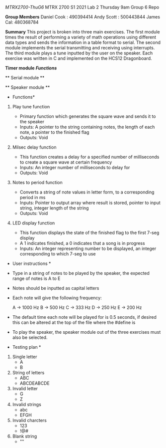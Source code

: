 *MTRX2700-ThuG6*
MTRX 2700 S1 2021 Lab 2 Thursday 9am Group 6 Repo

**Group Members**
Daniel Cook : 490394414
Andy Scott : 500443844
James Cal: 480368784


**Summary**
This project is broken into three main exercises. The first module times the result of performing a variety of math operations
using different data types and sends the information in a table format to serial. The second module implements the serial
transmitting and receiving using interrupts. The third module plays a tune inputted by the user on the speaker. Each exercise
was written in C and implemented on the HCS12 Dragonboard.

**Timer module**
***Functions***

** Serial module **


** Speaker module **

* Functions*
1. Play tune function
	- Primary function which generates the square wave and sends it to the speaker
	- Inputs: A pointer to the string containing notes, the length of each note, a pointer to the finished flag
	- Outputs: Void

2. Milsec delay function
	- This function creates a delay for a specified number of milliseconds to create a square wave at certain frequency
	- Inputs: An integer number of milliseconds to delay for
	- Outputs: Void

3. Notes to period function
	- Converts a string of note values in letter form, to a corresponding period in ms
	- Inputs: Pointer to output array where result is stored, pointer to input string, integer length of the string
	- Outputs: Void

4. LED display function
	- This function displays the state of the finished flag to the first 7-seg display
	- A 1 indicates finished, a 0 indicates that a song is in progress
	- Inputs: An integer representing number to be displayed, an integer corresponding to which 7-seg to use

* User instructions *
- Type in a string of notes to be played by the speaker, the expected range of notes is A to E
- Notes should be inputted as capital letters
- Each note will give the following frequency:

	A -> 1000 Hz
	B -> 500 Hz
	C -> 333 Hz
	D -> 250 Hz
	E -> 200 Hz

- The default time each note will be played for is 0.5 seconds, if desired this can be altered at the top of the file
  where the #define is
- To play the speaker, the speaker module out of the three exercises must also be selected.

* Testing plan *
1. Single letter
	- A
	- B
2. String of letters
	- ABC
	- ABCDEABCDE
3. Invalid letter
	- G
	- Z
4. Invalid strings
	- abc
	- EFGH
5. Invalid charcters
	- 123
	- !@#
6. Blank string
	- ""





